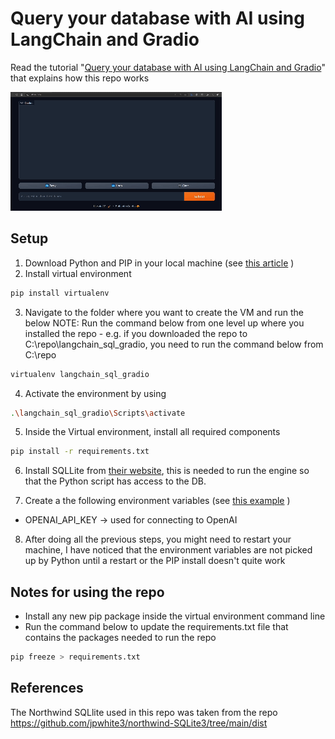 # Query your database with AI using LangChain and Gradio

Read the tutorial "[Query your database with AI using LangChain and Gradio](https://jstoppa.com/posts/artificial-intelligence/fundamentals/query-your-database-with-ai-using-langchain-and-gradio/post/)" that explains how this repo works

<img src="demo.gif"/>

## Setup

1. Download Python and PIP in your local machine (see [this article](https://jstoppa.com/posts/getting_started_with_openai_in_python/post/) )
2. Install virtual environment

```bash
pip install virtualenv
```

3. Navigate to the folder where you want to create the VM and run the below
   NOTE: Run the command below from one level up where you installed the repo - e.g. if you downloaded the repo to C:\repo\langchain_sql_gradio, you need to run the command below from C:\repo

```bash
virtualenv langchain_sql_gradio
```

4. Activate the environment by using

```bash
.\langchain_sql_gradio\Scripts\activate
```

5. Inside the Virtual environment, install all required components

```bash
pip install -r requirements.txt
```

6. Install SQLLite from [their website](https://sqlite.org/), this is needed to run the engine so that the Python script has access to the DB.

7. Create a the following environment variables (see [this example](https://jstoppa.com/posts/getting_started_with_openai_in_python/post/#5-creating-a-hello-world-app-with-openai) )

-   OPENAI_API_KEY -> used for connecting to OpenAI

8. After doing all the previous steps, you might need to restart your machine, I have noticed that the environment variables are not picked up by Python until a restart or the PIP install doesn't quite work

## Notes for using the repo

-   Install any new pip package inside the virtual environment command line
-   Run the command below to update the requirements.txt file that contains the packages needed to run the repo

```bash
pip freeze > requirements.txt
```

## References

The Northwind SQLlite used in this repo was taken from the repo https://github.com/jpwhite3/northwind-SQLite3/tree/main/dist
